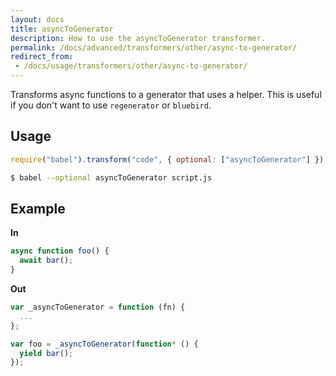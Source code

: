```yaml
---
layout: docs
title: asyncToGenerator
description: How to use the asyncToGenerator transformer.
permalink: /docs/advanced/transformers/other/async-to-generator/
redirect_from:
 - /docs/usage/transformers/other/async-to-generator/
---
```


Transforms async functions to a generator that uses a helper. This is useful if
you don't want to use `regenerator` or `bluebird`.

## Usage

```javascript
require("babel").transform("code", { optional: ["asyncToGenerator"] });
```

```sh
$ babel --optional asyncToGenerator script.js
```

## Example

**In**

```javascript
async function foo() {
  await bar();
}
```

**Out**

```javascript
var _asyncToGenerator = function (fn) {
  ...
};

var foo = _asyncToGenerator(function* () {
  yield bar();
});
```
